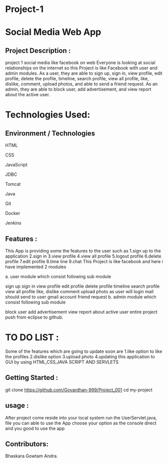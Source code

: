# Project-1

# Social Media Web App 
## Project Description :
project 1 social media like facebook on web Everyone is looking at social relationships on the internet so this Project is like Facebook with user and admin modules. As a user, they are able to sign up, sign in, view profile, edit profile, delete the profile, timeline, search profile, view all profile, like, dislike, comment, upload photos, and able to send a friend request. As an admin, they are able to block user, add advertisement, and view report about the active user.

# Technologies Used:
## Environment / Technologies

HTML

CSS 

JavaScript 

JDBC

Tomcat 

Java 

Git

Docker

Jenkins

## Features :
This App is providing some the features to the user such as 1.sign up to the application 2.sign in 3.view profile 4.view all profile 5.logout profile 6.delete profile 7.edit profile 8.time line 9.chat This Project is like facebook and here i have implemented 2 modules

a. user module which consist following sub module

sign up
sign in
view profile
edit profile
delete profile
timeline
search profile
view all profile
like, dislike comment
upload photo
as user will login mail should send to user gmail account
friend request
b. admin module which consist following sub module

block user
add advertisement
view report about active user entire project push from eclipse to github.
# TO DO LIST :
Some of the features which are going to update soon are 1.like option to like the profiles 2.dislike option 3.upload photo 4.updating this application to GUI by using HTML,CSS,JAVA SCRIPT AND SERVLETS

## Getting Started :
git clone https://github.com/Govardhan-999/Project_001 cd my-project

## usage :
After project come reside into your local system run the UserServlet.java, file you can able to use the App choose your option as the console direct and you good to use the app

## Contributors:
Bhaskara Gowtam Andra.

